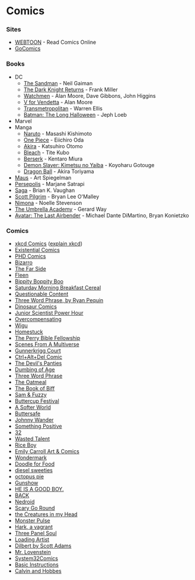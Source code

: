 # Comics

### Sites

- [WEBTOON](https://www.webtoons.com/en/) - Read Comics Online
- [GoComics](https://www.gocomics.com/)

### Books

- DC
  - [The Sandman](<https://en.wikipedia.org/wiki/The_Sandman_(comic_book)>) - Neil Gaiman
  - [The Dark Knight Returns](https://en.wikipedia.org/wiki/The_Dark_Knight_Returns) - Frank Miller
  - [Watchmen](https://en.wikipedia.org/wiki/Watchmen) - Alan Moore, Dave Gibbons, John Higgins
  - [V for Vendetta](https://en.wikipedia.org/wiki/V_for_Vendetta) - Alan Moore
  - [Transmetropolitan](https://en.wikipedia.org/wiki/Transmetropolitan) - Warren Ellis
  - [Batman: The Long Halloween](https://en.wikipedia.org/wiki/Batman:_The_Long_Halloween) - Jeph Loeb
- Marvel
- Manga
  - [Naruto](https://en.wikipedia.org/wiki/Naruto) - Masashi Kishimoto
  - [One Piece](https://en.wikipedia.org/wiki/One_Piece) - Eiichiro Oda
  - [Akira](<https://en.wikipedia.org/wiki/Akira_(manga)>) - Katsuhiro Otomo
  - [Bleach](<https://en.wikipedia.org/wiki/Bleach_(manga)>) - Tite Kubo
  - [Berserk](<https://en.wikipedia.org/wiki/Berserk_(manga)>) - Kentaro Miura
  - [Demon Slayer: Kimetsu no Yaiba](https://en.wikipedia.org/wiki/Demon_Slayer:_Kimetsu_no_Yaiba) - Koyoharu Gotouge
  - [Dragon Ball](<https://en.wikipedia.org/wiki/Dragon_Ball_(manga)>) - Akira Toriyama
- [Maus](https://en.wikipedia.org/wiki/Maus) - Art Spiegelman
- [Persepolis](<https://en.wikipedia.org/wiki/Persepolis_(comics)>) - Marjane Satrapi
- [Saga](<https://en.wikipedia.org/wiki/Saga_(comics)>) - Brian K. Vaughan
- [Scott Pilgrim](https://en.wikipedia.org/wiki/Scott_Pilgrim) - Bryan Lee O'Malley
- [Nimona](https://en.wikipedia.org/wiki/Nimona) - Noelle Stevenson
- [The Umbrella Academy](https://en.wikipedia.org/wiki/The_Umbrella_Academy) - Gerard Way
- [Avatar: The Last Airbender](<https://en.wikipedia.org/wiki/Avatar:_The_Last_Airbender_(comics)>) - Michael Dante DiMartino, Bryan Konietzko

### Comics

- [xkcd Comics](https://www.xkcd.com/) ([explain xkcd](https://www.explainxkcd.com/))
- [Existential Comics](http://existentialcomics.com/)
- [PHD Comics](http://phdcomics.com/)
- [Bizarro](https://www.bizarro.com/)
- [The Far Side](https://www.thefarside.com/)
- [Fleen](http://fleen.com/)
- [Bippity Boppity Boo](https://www.oglaf.com/)
- [Saturday Morning Breakfast Cereal](https://www.smbc-comics.com/)
- [Questionable Content](https://questionablecontent.net/)
- [Three Word Phrase, by Ryan Pequin](http://threewordphrase.com/)
- [Dinosaur Comics](https://qwantz.com/)
- [Junior Scientist Power Hour](https://www.jspowerhour.com/)
- [Overcompensating](http://www.overcompensating.com/)
- [Wigu](http://www.wigucomics.com/)
- [Homestuck](https://www.homestuck.com/)
- [The Perry Bible Fellowship](https://pbfcomics.com/)
- [Scenes From A Multiverse](http://amultiverse.com/)
- [Gunnerkrigg Court](https://www.gunnerkrigg.com/)
- [Ctrl+Alt+Del Comic](https://cad-comic.com/)
- [The Devil's Panties](http://thedevilspanties.com/)
- [Dumbing of Age](http://www.dumbingofage.com/)
- [Three Word Phrase](http://www.threewordphrase.com/)
- [The Oatmeal](https://theoatmeal.com/)
- [The Book of Biff](http://thebookofbiff.com/)
- [Sam & Fuzzy](http://www.samandfuzzy.com/)
- [Buttercup Festival](http://www.buttercupfestival.com/)
- [A Softer World](https://asofterworld.com/)
- [Buttersafe](https://www.buttersafe.com/)
- [Johnny Wander](http://www.johnnywander.com/)
- [Something Positive](https://somethingpositive.net/)
- [32](http://stuckat32.com/)
- [Wasted Talent](http://www.wastedtalent.ca/)
- [Rice Boy](http://www.rice-boy.com/)
- [Emily Carroll Art & Comics](http://www.emcarroll.com/)
- [Wondermark](http://wondermark.com/)
- [Doodle for Food](https://www.doodleforfood.com/)
- [diesel sweeties](http://www.dieselsweeties.com/)
- [octopus pie](http://www.octopuspie.com/)
- [Gunshow](http://gunshowcomic.com/)
- [HE IS A GOOD BOY.](http://hiagb.com/)
- [BACK](http://www.backcomic.com/)
- [Nedroid](http://nedroid.com/)
- [Scary Go Round](http://www.scarygoround.com/)
- [the Creatures in my Head](https://www.creaturesinmyhead.com/)
- [Monster Pulse](https://www.monster-pulse.com/)
- [Hark, a vagrant](http://www.harkavagrant.com/index.php)
- [Three Panel Soul](http://www.threepanelsoul.com/)
- [Loading Artist](https://loadingartist.com/)
- [Dilbert by Scott Adams](https://dilbert.com/)
- [Mr. Lovenstein](https://www.mrlovenstein.com/)
- [System32Comics](https://www.instagram.com/system32comics/)
- [Basic Instructions](http://www.basicinstructions.net/)
- [Calvin and Hobbes](https://en.wikipedia.org/wiki/Calvin_and_Hobbes)
